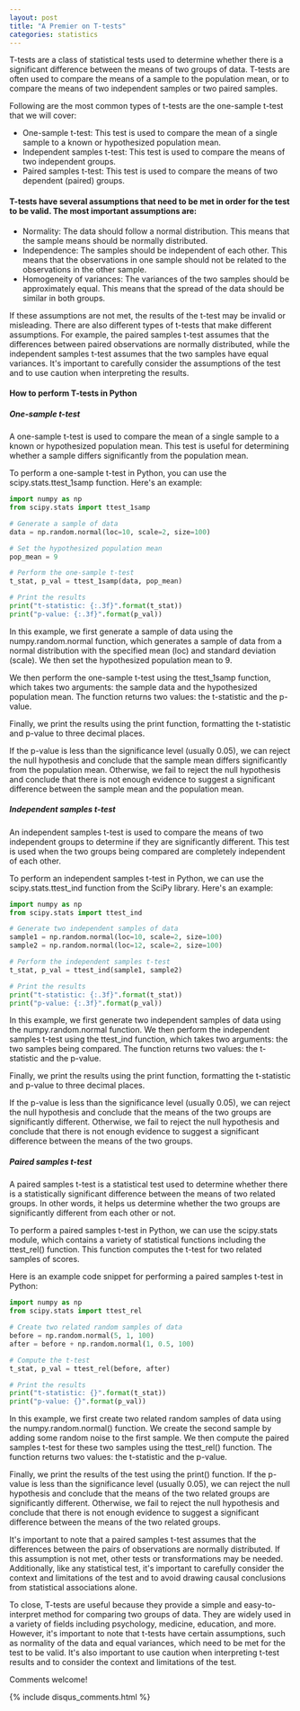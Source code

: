 ```yaml
---
layout: post
title: "A Premier on T-tests"
categories: statistics
---
```

T-tests are a class of statistical tests used to determine whether there is a significant difference between the means of two groups of data. T-tests are often used to compare the means of a sample to the population mean, or to compare the means of two independent samples or two paired samples.

Following are the most common types of t-tests are the one-sample t-test that we will cover:
- One-sample t-test: This test is used to compare the mean of a single sample to a known or hypothesized population mean.
- Independent samples t-test: This test is used to compare the means of two independent groups.
- Paired samples t-test: This test is used to compare the means of two dependent (paired) groups.


#### T-tests have several assumptions that need to be met in order for the test to be valid. The most important assumptions are:
- Normality: The data should follow a normal distribution. This means that the sample means should be normally distributed.
- Independence: The samples should be independent of each other. This means that the observations in one sample should not be related to the observations in the other sample.
- Homogeneity of variances: The variances of the two samples should be approximately equal. This means that the spread of the data should be similar in both groups.

If these assumptions are not met, the results of the t-test may be invalid or misleading. There are also different types of t-tests that make different assumptions. For example, the paired samples t-test assumes that the differences between paired observations are normally distributed, while the independent samples t-test assumes that the two samples have equal variances. It's important to carefully consider the assumptions of the test and to use caution when interpreting the results.


#### How to perform T-tests in Python
##### One-sample t-test 
A one-sample t-test is used to compare the mean of a single sample to a known or hypothesized population mean. This test is useful for determining whether a sample differs significantly from the population mean.

To perform a one-sample t-test in Python, you can use the scipy.stats.ttest_1samp function. Here's an example:

```python
import numpy as np
from scipy.stats import ttest_1samp

# Generate a sample of data
data = np.random.normal(loc=10, scale=2, size=100)

# Set the hypothesized population mean
pop_mean = 9

# Perform the one-sample t-test
t_stat, p_val = ttest_1samp(data, pop_mean)

# Print the results
print("t-statistic: {:.3f}".format(t_stat))
print("p-value: {:.3f}".format(p_val))
```

In this example, we first generate a sample of data using the numpy.random.normal function, which generates a sample of data from a normal distribution with the specified mean (loc) and standard deviation (scale). We then set the hypothesized population mean to 9.

We then perform the one-sample t-test using the ttest_1samp function, which takes two arguments: the sample data and the hypothesized population mean. The function returns two values: the t-statistic and the p-value.

Finally, we print the results using the print function, formatting the t-statistic and p-value to three decimal places.

If the p-value is less than the significance level (usually 0.05), we can reject the null hypothesis and conclude that the sample mean differs significantly from the population mean. Otherwise, we fail to reject the null hypothesis and conclude that there is not enough evidence to suggest a significant difference between the sample mean and the population mean.

##### Independent samples t-test 
An independent samples t-test is used to compare the means of two independent groups to determine if they are significantly different. This test is used when the two groups being compared are completely independent of each other.

To perform an independent samples t-test in Python, we can use the scipy.stats.ttest_ind function from the SciPy library. Here's an example:

```python
import numpy as np
from scipy.stats import ttest_ind

# Generate two independent samples of data
sample1 = np.random.normal(loc=10, scale=2, size=100)
sample2 = np.random.normal(loc=12, scale=2, size=100)

# Perform the independent samples t-test
t_stat, p_val = ttest_ind(sample1, sample2)

# Print the results
print("t-statistic: {:.3f}".format(t_stat))
print("p-value: {:.3f}".format(p_val))
```

In this example, we first generate two independent samples of data using the numpy.random.normal function. We then perform the independent samples t-test using the ttest_ind function, which takes two arguments: the two samples being compared. The function returns two values: the t-statistic and the p-value.

Finally, we print the results using the print function, formatting the t-statistic and p-value to three decimal places.

If the p-value is less than the significance level (usually 0.05), we can reject the null hypothesis and conclude that the means of the two groups are significantly different. Otherwise, we fail to reject the null hypothesis and conclude that there is not enough evidence to suggest a significant difference between the means of the two groups.

##### Paired samples t-test
A paired samples t-test is a statistical test used to determine whether there is a statistically significant difference between the means of two related groups. In other words, it helps us determine whether the two groups are significantly different from each other or not.

To perform a paired samples t-test in Python, we can use the scipy.stats module, which contains a variety of statistical functions including the ttest_rel() function. This function computes the t-test for two related samples of scores.

Here is an example code snippet for performing a paired samples t-test in Python:

```python
import numpy as np
from scipy.stats import ttest_rel

# Create two related random samples of data
before = np.random.normal(5, 1, 100)
after = before + np.random.normal(1, 0.5, 100)

# Compute the t-test
t_stat, p_val = ttest_rel(before, after)

# Print the results
print("t-statistic: {}".format(t_stat))
print("p-value: {}".format(p_val))
```

In this example, we first create two related random samples of data using the numpy.random.normal() function. We create the second sample by adding some random noise to the first sample. We then compute the paired samples t-test for these two samples using the ttest_rel() function. The function returns two values: the t-statistic and the p-value.

Finally, we print the results of the test using the print() function. If the p-value is less than the significance level (usually 0.05), we can reject the null hypothesis and conclude that the means of the two related groups are significantly different. Otherwise, we fail to reject the null hypothesis and conclude that there is not enough evidence to suggest a significant difference between the means of the two related groups.

It's important to note that a paired samples t-test assumes that the differences between the pairs of observations are normally distributed. If this assumption is not met, other tests or transformations may be needed. Additionally, like any statistical test, it's important to carefully consider the context and limitations of the test and to avoid drawing causal conclusions from statistical associations alone.



To close, T-tests are useful because they provide a simple and easy-to-interpret method for comparing two groups of data. They are widely used in a variety of fields including psychology, medicine, education, and more. However, it's important to note that t-tests have certain assumptions, such as normality of the data and equal variances, which need to be met for the test to be valid. It's also important to use caution when interpreting t-test results and to consider the context and limitations of the test.

Comments welcome!

{% include disqus_comments.html %}
